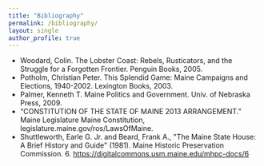 ```yaml
---
title: "Bibliography"
permalink: /bibliography/
layout: single
author_profile: true
---
```

+ Woodard, Colin. The Lobster Coast: Rebels, Rusticators, and the Struggle for a Forgotten Frontier. Penguin Books, 2005.
+ Potholm, Christian Peter. This Splendid Game: Maine Campaigns and Elections, 1940-2002. Lexington Books, 2003.
+ Palmer, Kenneth T. Maine Politics and Government. Univ. of Nebraska Press, 2009.
+ “CONSTITUTION OF THE STATE OF MAINE 2013 ARRANGEMENT.” Maine Legislature Maine Constitution, legislature.maine.gov/ros/LawsOfMaine.
+ Shuttleworth, Earle G. Jr. and Beard, Frank A., "The Maine State House: A Brief History and Guide" (1981). Maine Historic Preservation Commission. 6.
https://digitalcommons.usm.maine.edu/mhpc-docs/6
